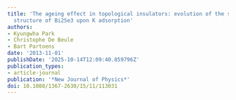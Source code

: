 ```yaml
---
title: 'The ageing effect in topological insulators: evolution of the surface electronic
  structure of Bi2Se3 upon K adsorption'
authors:
- Kyungwha Park
- Christophe De Beule
- Bart Partoens
date: '2013-11-01'
publishDate: '2025-10-14T12:09:40.859796Z'
publication_types:
- article-journal
publication: '*New Journal of Physics*'
doi: 10.1088/1367-2630/15/11/113031
---
```

